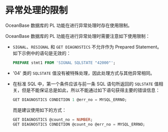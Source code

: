 # 异常处理的限制 

OceanBase 数据库的 PL 功能在进行异常处理时存在使用限制。

OceanBase 数据库的 PL 功能在进行异常处理时需要注意如下使用限制：

* `SIGNAL`、`RESIGNAL` 和 `GET DIAGNOSTICS` 不允许作为 Prepared Statement。 如下示例中的语句是无效的：

  ```sql
  PREPARE stmt1 FROM 'SIGNAL SQLSTATE "42000"';
  ``` 

* '04' 类的 `SQLSTATE` 值没有被特殊处理，因此处理方式与其他异常相同。 

* 在标准 SQL 中，第一个条件应该与前一条 SQL 语句所返回的 `SQLSTATE` 值相关，但是不能保证总是如此，所以不能通过如下语句获得主要的错误信息：

  ```sql
  GET DIAGNOSTICS CONDITION 1 @err_no = MYSQL_ERRNO;
  ```

  而是建议使用如下的方式：

  ```sql
  GET DIAGNOSTICS @count_no = NUMBER;
  GET DIAGNOSTICS CONDITION @count_no @err_no = MYSQL_ERRNO;
  ```
